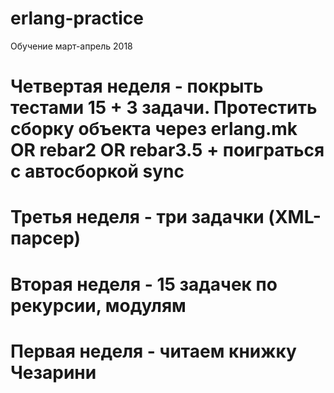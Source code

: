 # erlang-practice
Обучение март-апрель 2018 

# Четвертая неделя - покрыть тестами 15 + 3 задачи. Протестить сборку объекта через erlang.mk OR rebar2 OR rebar3.5 + поиграться с автосборкой sync

# Третья неделя - три задачки (XML-парсер)

# Вторая неделя - 15 задачек по рекурсии, модулям

# Первая неделя - читаем книжку Чезарини
